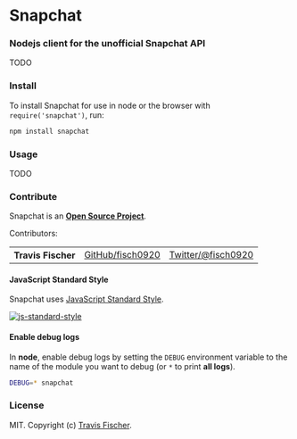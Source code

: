 # Snapchat

### Nodejs client for the unofficial Snapchat API

TODO

### Install

To install Snapchat for use in node or the browser with `require('snapchat')`, run:

```bash
npm install snapchat
```

### Usage

TODO


### Contribute

Snapchat is an **[Open Source Project](https://github.com/fisch0920/snapchat/blob/master/CONTRIBUTING.md)**.

Contributors:

<table><tbody>
<tr><th align="left">Travis Fischer</th><td><a href="https://github.com/fisch0920">GitHub/fisch0920</a></td><td><a href="http://twitter.com/fisch0920">Twitter/@fisch0920</a></td></tr>
</tbody></table>

#### JavaScript Standard Style

Snapchat uses [JavaScript Standard Style](https://github.com/feross/standard).

[![js-standard-style](https://cdn.rawgit.com/feross/standard/master/badge.svg)](https://github.com/feross/standard)

#### Enable debug logs

In **node**, enable debug logs by setting the `DEBUG` environment variable to the name of the
module you want to debug (or `*` to print **all logs**).

```bash
DEBUG=* snapchat
```

### License

MIT. Copyright (c) [Travis Fischer](https://makesnaps.com).
